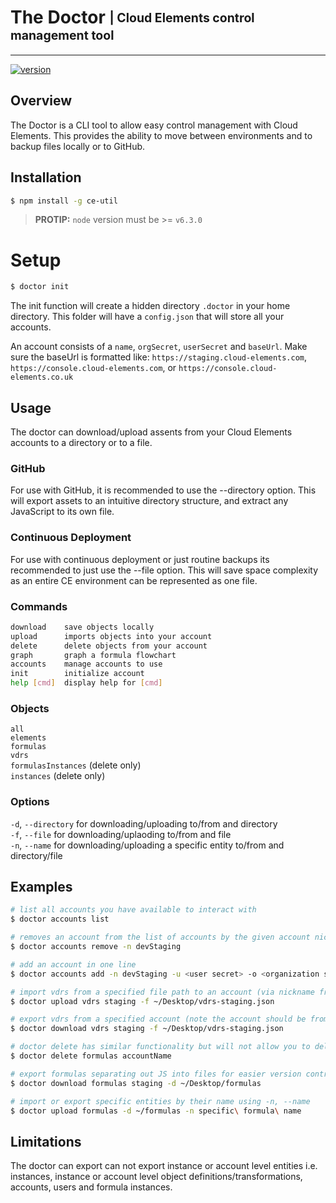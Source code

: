 # The Doctor <sub><sup>| Cloud Elements control management tool </sup></sub>

--------------------------------------------------------------------------------

[![version](http://img.shields.io/badge/version-v2.0.0-blue.svg)](#)


## Overview
The Doctor is a CLI tool to allow easy control management with Cloud Elements. This provides the ability to move between environments and to backup files locally or to GitHub.

## Installation

```bash
$ npm install -g ce-util
```
> __PROTIP:__ `node` version must  be >= `v6.3.0`

# Setup
```bash
$ doctor init
```
The init function will create a hidden directory `.doctor` in your home directory. This folder will have a `config.json` that will store all your accounts. 

An account consists of a `name`, `orgSecret`, `userSecret` and `baseUrl`. 
Make sure the baseUrl is formatted like: `https://staging.cloud-elements.com`, `https://console.cloud-elements.com`, or `https://console.cloud-elements.co.uk`

## Usage
The doctor can download/upload assents from your Cloud Elements accounts to a directory or to a file. 
### GitHub
For use with GitHub, it is recommended to use the --directory option. This will export assets to an intuitive directory structure, and extract any JavaScript to its own file. 

### Continuous Deployment
For use with continuous deployment or just routine backups its recommended to just use the --file option. This will save space complexity as an entire CE environment can be represented as one file. 

### Commands 
```bash
download    save objects locally
upload      imports objects into your account
delete      delete objects from your account
graph       graph a formula flowchart
accounts    manage accounts to use
init        initialize account
help [cmd]  display help for [cmd]
```

### Objects
`all`  
`elements`  
`formulas`  
`vdrs`  
`formulasInstances` (delete only)  
`instances` (delete only)  

### Options
`-d`, `--directory` for downloading/uploading to/from and directory  
`-f`, `--file` for downloading/uplaoding to/from and file   
`-n`, `--name` for downloading/uploading a specific entity to/from and directory/file   

## Examples

```bash
# list all accounts you have available to interact with
$ doctor accounts list

# removes an account from the list of accounts by the given account nickname or -n
$ doctor accounts remove -n devStaging

# add an account in one line
$ doctor accounts add -n devStaging -u <user secret> -o <organization secret> -b https://staging.cloud-elements.com

# import vdrs from a specified file path to an account (via nickname from your account list) Note: you can replace vdrs with formulas, elements, or all)
$ doctor upload vdrs staging -f ~/Desktop/vdrs-staging.json

# export vdrs from a specified account (note the account should be from your accounts list and you just need to denote the account name) to the given file path. Again: you can replace vdrs with formulas, elements, or all)
$ doctor download vdrs staging -f ~/Desktop/vdrs-staging.json

# doctor delete has similar functionality but will not allow you to delete all. Please see doctor delete --help for more
$ doctor delete formulas accountName 

# export formulas separating out JS into files for easier version control
$ doctor download formulas staging -d ~/Desktop/formulas

# import or export specific entities by their name using -n, --name
$ doctor upload formulas -d ~/formulas -n specific\ formula\ name
```

## Limitations

The doctor can export can not export instance or account level entities i.e. instances, instance or account level object definitions/transformations, accounts, users and formula instances. 
